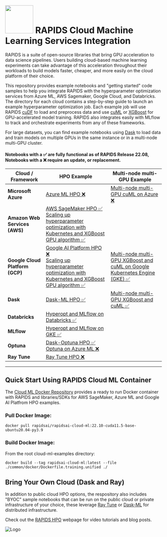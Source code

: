 # <div align="left"><img src="img/rapids_logo.png" width="90px"/>&nbsp;RAPIDS Cloud Machine Learning Services Integration</div>

RAPIDS is a suite of open-source libraries that bring GPU acceleration
to data science pipelines. Users building cloud-based machine learning experiments can take advantage of this acceleration
throughout their workloads to build models faster, cheaper, and more
easily on the cloud platform of their choice.

This repository provides example notebooks and "getting started" code
samples to help you integrate RAPIDS with the hyperparameter
optimization services from Azure ML, AWS Sagemaker, Google
Cloud, and Databricks. The directory for each cloud contains a step-by-step guide to
launch an example hyperparameter optimization job. Each example job will use RAPIDS
[cuDF](https://github.com/rapidsai/cudf) to load and preprocess 
data and use [cuML](https://github.com/rapidsai/cuml) or [XGBoost](https://github.com/dmlc/xgboost) for GPU-accelerated model training. RAPIDS also integrates easily with MLflow to track and orchestrate experiments from any of these frameworks. 

For large datasets, you can find example notebooks using [Dask](https://github.com/dask/dask) to load data and train models on multiple GPUs in the same instance or in a multi-node multi-GPU cluster. 

#### Notebooks with a ✅ are fully functional as of RAPIDS Release 22.08, Notebooks with a ❌ require an update, or replacement.
| Cloud / Framework | HPO Example | Multi-node multi-GPU Example|
| - | - | - |
| **Microsoft Azure** | [Azure ML HPO ❌](https://github.com/rapidsai/cloud-ml-examples/blob/main/azure/README.md "Azure Deployment Guide") | [Multi-node multi-GPU cuML on Azure ❌](https://github.com/rapidsai/cloud-ml-examples/tree/main/azure#2-rapids-mnmg-example-using-dask-cloud-provider "Azure MNMG notebook") |
| **Amazon Web Services (AWS)** | [AWS SageMaker HPO ✅](https://github.com/rapidsai/cloud-ml-examples/blob/main/aws/README.md "SageMaker Deployment Guide") <br /> [Scaling up hyperparameter optimization with Kubernetes and XGBoost GPU algorithm ✅](https://github.com/rapidsai/cloud-ml-examples/blob/main/k8s-dask/notebooks/xgboost-gpu-hpo-job-parallel-k8s.ipynb) |
| **Google Cloud Platform (GCP)** | [Google AI Platform HPO ❌](https://github.com/rapidsai/cloud-ml-examples/blob/main/gcp/README.md "GCP Deployment Guide") <br /> [Scaling up hyperparameter optimization with Kubernetes and XGBoost GPU algorithm ✅](https://github.com/rapidsai/cloud-ml-examples/blob/main/k8s-dask/notebooks/xgboost-gpu-hpo-job-parallel-k8s.ipynb) | [Multi-node multi-GPU XGBoost and cuML on Google Kubernetes Engine (GKE) ✅](./dask/kubernetes/Dask_cuML_Exploration_Full.ipynb)
| **Dask** | [Dask-ML HPO ✅](https://github.com/rapidsai/cloud-ml-examples/tree/main/dask "Dask-ML Deployment Guide") | [Multi-node multi-GPU XGBoost and cuML ✅](./dask/kubernetes/Dask_cuML_Exploration.ipynb) |
| **Databricks** | [Hyperopt and MLflow on Databricks ✅](https://github.com/rapidsai/cloud-ml-examples/blob/main/databricks/README.md "Databricks Cloud Deployment Guide") |
| **MLflow** | [Hyperopt and MLflow on GKE ✅](https://github.com/rapidsai/cloud-ml-examples/blob/main/mlflow/docker_environment/README.md "Kubernetes MLflow Deployment with RAPIDS") |
| **Optuna** | [Dask-Optuna HPO ✅](https://github.com/rapidsai/cloud-ml-examples/blob/main/optuna/notebooks/optuna_rapids.ipynb "Dask-Optuna notebook") <br />  [Optuna on Azure ML ❌](https://github.com/rapidsai/cloud-ml-examples/blob/main/optuna/notebooks/azure-optuna/run_optuna.ipynb "Optuna on Azure notebook")|
| **Ray Tune** | [Ray Tune HPO ❌](https://github.com/rapidsai/cloud-ml-examples/tree/main/ray "RayTune Deployment Guide") |
---

## Quick Start Using RAPIDS Cloud ML Container

The [Cloud ML Docker Repository](https://hub.docker.com/r/rapidsai/rapidsai-cloud-ml) provides a ready to run Docker container with RAPIDS and libraries/SDKs for AWS SageMaker, Azure ML and Google AI Platfrom HPO examples. 

### Pull Docker Image:
```shell script
docker pull rapidsai/rapidsai-cloud-ml:22.10-cuda11.5-base-ubuntu20.04-py3.9
```
### Build Docker Image:
From the root cloud-ml-examples directory:
```shell script
docker build --tag rapidsai-cloud-ml:latest --file ./common/docker/Dockerfile.training.unified ./
```

## Bring Your Own Cloud (Dask and Ray)

In addition to public cloud HPO options, the respository also includes
"BYOC" sample notebooks that can be run on the public cloud or private
infrastructure of your choice, these leverage [Ray Tune](https://docs.ray.io/en/master/tune/index.html) or [Dask-ML](https://ml.dask.org/) for distributed infrastructure.

Check out the [RAPIDS HPO](https://rapids.ai/hpo.html) webpage for video tutorials and blog posts.

![Logo](img/rapids_hpo.png)
